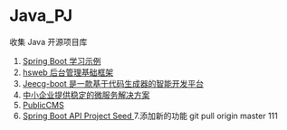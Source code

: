 # Java_PJ
 收集 Java 开源项目库
1. [Spring Boot 学习示例](https://github.com/ityouknow/spring-boot-examples) 
2. [hsweb 后台管理基础框架](https://github.com/hs-web/hsweb-framework)
3. [Jeecg-boot 是一款基于代码生成器的智能开发平台](https://github.com/zhangdaiscott/jeecg-boot
)
4. [中小企业提供稳定的微服务解决方案](https://github.com/417511458/jbone)
5. [PublicCMS](https://github.com/sanluan/PublicCMS)
6. [Spring Boot API Project Seed ](https://github.com/lihengming/spring-boot-api-project-seed)
7.添加新的功能 git pull origin master
111
